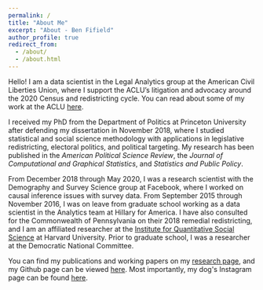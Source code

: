 ```yaml
---
permalink: /
title: "About Me"
excerpt: "About - Ben Fifield"
author_profile: true
redirect_from: 
  - /about/
  - /about.html
---
```


Hello! I am a data scientist in the Legal Analytics group at the American Civil Liberties Union, where I support the ACLU’s litigation and advocacy around the 2020 Census and redistricting cycle. You can read about some of my work at the ACLU [here](https://www.aclu.org/report/racial-justice-demands-every-vote-counted).

I received my PhD from the Department of Politics at Princeton University after defending my dissertation in November 2018, where I studied statistical and social science methodology with applications in legislative redistricting, electoral politics, and political targeting. My research has been published in the _American Political Science Review_, the _Journal of Computational and Graphical Statistics_, and _Statistics and Public Policy_. 

From December 2018 through May 2020, I was a research scientist with the Demography and Survey Science group at Facebook, where I worked on causal inference issues with survey data. From September 2015 through November 2016, I was on leave from graduate school working as a data scientist in the Analytics team at Hillary for America. I have also consulted for the Commonwealth of Pennsylvania on their 2018 remedial redistricting, and I am an affiliated researcher at the [Institute for Quantitative Social Science](https://www.iq.harvard.edu/) at Harvard University. Prior to graduate school, I was a researcher at the Democratic National Committee.

You can find my publications and working papers on my [research page](/research/), and my Github page can be viewed [here](https://github.com/bfifield). Most importantly, my dog's Instagram page can be found [here](https://www.instagram.com/handsomecharliepup/).
